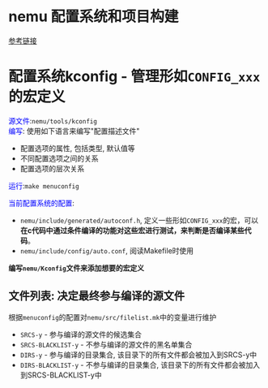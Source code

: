 # nemu 配置系统和项目构建
[参考链接](https://ysyx.oscc.cc/docs/ics-pa/1.3.html#%E9%85%8D%E7%BD%AE%E7%B3%BB%E7%BB%9F%E5%92%8C%E9%A1%B9%E7%9B%AE%E6%9E%84%E5%BB%BA)
# 配置系统kconfig - 管理形如`CONFIG_xxx`的宏定义
<font color=blue>源文件</font>:`nemu/tools/kconfig`  
<font color=blue>编写</font>: 使用如下语言来编写"配置描述文件"  
   - 配置选项的属性, 包括类型, 默认值等  
   - 不同配置选项之间的关系  
   - 配置选项的层次关系  

<font color=blue>运行</font>:`make menuconfig`  

<font color=blue>当前配置系统的配置</font>:  
   - `nemu/include/generated/autoconf.h`, 定义一些形如`CONFIG_xxx`的宏，可以**在c代码中通过条件编译的功能对这些宏进行测试，来判断是否编译某些代码**。  
   - `nemu/include/config/auto.conf`, 阅读Makefile时使用  

**编写`nemu/Kconfig`文件来添加想要的宏定义**  

## 文件列表: 决定最终参与编译的源文件
根据`menuconfig`的配置对`nemu/src/filelist.mk`中的变量进行维护  
   - `SRCS-y` - 参与编译的源文件的候选集合
   - `SRCS-BLACKLIST-y` - 不参与编译的源文件的黑名单集合
   - `DIRS-y` - 参与编译的目录集合, 该目录下的所有文件都会被加入到SRCS-y中
   - `DIRS-BLACKLIST-y` - 不参与编译的目录集合, 该目录下的所有文件都会被加入到SRCS-BLACKLIST-y中

